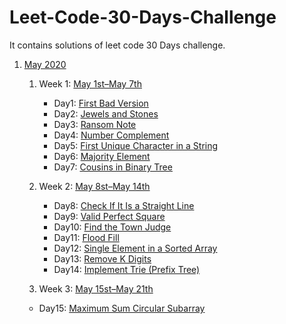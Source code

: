 # Leet-Code-30-Days-Challenge
It contains solutions of leet code 30 Days challenge.

1. [May 2020](https://github.com/DhanabalShanmugam/Leet-Code-30-Days-Challenge/tree/master/May2020)
   1) Week 1: [May 1st–May 7th](https://github.com/DhanabalShanmugam/Leet-Code-30-Days-Challenge/tree/master/May2020/Week1)
        * Day1: [First Bad Version](https://github.com/DhanabalShanmugam/Leet-Code-30-Days-Challenge/tree/master/May2020/Week1/Day1)
        - Day2: [Jewels and Stones](https://github.com/DhanabalShanmugam/Leet-Code-30-Days-Challenge/tree/master/May2020/Week1/Day2)
        - Day3: [Ransom Note](https://github.com/DhanabalShanmugam/Leet-Code-30-Days-Challenge/tree/master/May2020/Week1/Day3)
        - Day4: [Number Complement](https://github.com/DhanabalShanmugam/Leet-Code-30-Days-Challenge/tree/master/May2020/Week1/Day4)
        - Day5: [First Unique Character in a String](https://github.com/DhanabalShanmugam/Leet-Code-30-Days-Challenge/tree/master/May2020/Week1/Day5)
        - Day6: [Majority Element](https://github.com/DhanabalShanmugam/Leet-Code-30-Days-Challenge/tree/master/May2020/Week1/Day6)
        - Day7: [Cousins in Binary Tree](https://github.com/DhanabalShanmugam/Leet-Code-30-Days-Challenge/tree/master/May2020/Week1/Day7)  
        
   2) Week 2: [May 8st–May 14th](https://github.com/DhanabalShanmugam/Leet-Code-30-Days-Challenge/tree/master/May2020/Week2) 
         * Day8: [Check If It Is a Straight Line](https://github.com/DhanabalShanmugam/Leet-Code-30-Days-Challenge/tree/master/May2020/Week2/Day8)
         * Day9: [Valid Perfect Square](https://github.com/DhanabalShanmugam/Leet-Code-30-Days-Challenge/tree/master/May2020/Week2/Day9)
         * Day10: [Find the Town Judge](https://github.com/DhanabalShanmugam/Leet-Code-30-Days-Challenge/tree/master/May2020/Week2/Day_10)
         * Day11: [Flood Fill](https://github.com/DhanabalShanmugam/Leet-Code-30-Days-Challenge/tree/master/May2020/Week2/Day_11)
         * Day12: [Single Element in a Sorted Array](https://github.com/DhanabalShanmugam/Leet-Code-30-Days-Challenge/tree/master/May2020/Week2/Day_12)         
         * Day13: [Remove K Digits](https://github.com/DhanabalShanmugam/Leet-Code-30-Days-Challenge/tree/master/May2020/Week2/Day_13)   
         * Day14: [Implement Trie (Prefix Tree)](https://github.com/DhanabalShanmugam/Leet-Code-30-Days-Challenge/tree/master/May2020/Week2/Day_14)         
   3) Week 3: [May 15st–May 21th](https://github.com/DhanabalShanmugam/Leet-Code-30-Days-Challenge/tree/master/May2020/Week3)
   * Day15: [Maximum Sum Circular Subarray](https://github.com/DhanabalShanmugam/Leet-Code-30-Days-Challenge/tree/master/May2020/Week2/Day_15)
   <!--4) Week 4: [May 22st–May 28th](https://github.com/DhanabalShanmugam/Leet-Code-30-Days-Challenge/tree/master/May2020/Week4)
   5) Week 5: [May 29st–May 31th](https://github.com/DhanabalShanmugam/Leet-Code-30-Days-Challenge/tree/master/May2020/Week5)
